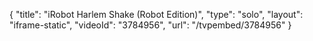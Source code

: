 {
    "title": "iRobot Harlem Shake (Robot Edition)",
    "type": "solo",
    "layout": "iframe-static",
    "videoId": "3784956",
    "url": "\/tvpembed\/3784956"
}
